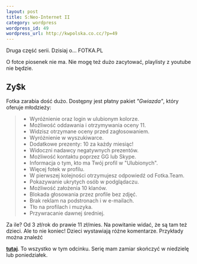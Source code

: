 ```yaml
--- 
layout: post
title: S:Neo-Internet II
category: wordpress
wordpress_id: 49
wordpress_url: http://kwpolska.co.cc/?p=49
---
```

Druga część serii. Dzisiaj o... FOTKA.PL

O fotce piosenek nie ma. Nie mogę też dużo zacytować, playlisty z youtube nie będzie. 

## Zy$k

Fotka zarabia dość dużo. Dostępny jest płatny pakiet *"Gwiazda"*, który oferuje młodzieży: 

> *   Wyróżnienie oraz login w ulubionym kolorze.
> *   Możliwość oddawania i otrzymywania oceny 11.
> *   Widzisz otrzymane oceny przed zagłosowaniem.
> *   Wyróżnienie w wyszukiwarce.
> *   Dodatkowe prezenty: 10 za każdy miesiąc!
> *   Widoczni nadawcy negatywnych prezentów.
> *   Możliwość kontaktu poprzez GG lub Skype.
> *   Informacja o tym, kto ma Twój profil w "Ulubionych".
> *   Więcej fotek w profilu.
> *   W pierwszej kolejności otrzymujesz odpowiedź od Fotka.Team.
> *   Pokazywanie ukrytych osób w podglądaczu.
> *   Możliwość założenia 10 klanów.
> *   Blokada głosowania przez profile bez zdjęć.
> *   Brak reklam na podstronach i w e-mailach.
> *   Tło na profilach i muzyka.
> *   Przywracanie dawnej średniej.

Za ile? Od 3 zł/rok do prawie 11 zł/mies. Na powitanie widać, że są tam też dzieci. Ale to nie koniec! Dzieci wystawiają różne komentarze. Przykłady można znaleźć 

**[tutaj][1]**. To wszystko w tym odcinku. Serię mam zamiar skończyć w niedzielę lub poniedziałek.

 [1]: http://nonsensopedia.wikia.com/wiki/Fotka.pl
